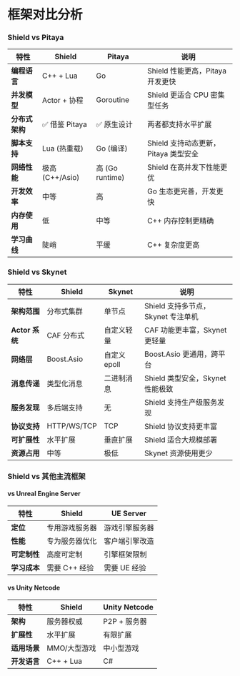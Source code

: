 # 框架对比分析

### Shield vs Pitaya

| 特性 | Shield | Pitaya | 说明 |
|--- |--- |--- |--- |
| **编程语言** | C++ + Lua | Go | Shield 性能更高，Pitaya 开发更快 |
| **并发模型** | Actor + 协程 | Goroutine | Shield 更适合 CPU 密集型任务 |
| **分布式架构** | ✅ 借鉴 Pitaya | ✅ 原生设计 | 两者都支持水平扩展 |
| **脚本支持** | Lua (热重载) | Go (编译) | Shield 支持动态更新，Pitaya 类型安全 |
| **网络性能** | 极高 (C++/Asio) | 高 (Go runtime) | Shield 在高并发下性能更优 |
| **开发效率** | 中等 | 高 | Go 生态更完善，开发更快 |
| **内存使用** | 低 | 中等 | C++ 内存控制更精确 |
| **学习曲线** | 陡峭 | 平缓 | C++ 复杂度更高 |

### Shield vs Skynet

| 特性 | Shield | Skynet | 说明 |
|--- |--- |--- |--- |
| **架构范围** | 分布式集群 | 单节点 | Shield 支持多节点，Skynet 专注单机 |
| **Actor 系统** | CAF 分布式 | 自定义轻量 | CAF 功能更丰富，Skynet 更轻量 |
| **网络层** | Boost.Asio | 自定义 epoll | Boost.Asio 更通用，跨平台 |
| **消息传递** | 类型化消息 | 二进制消息 | Shield 类型安全，Skynet 性能极致 |
| **服务发现** | 多后端支持 | 无 | Shield 支持生产级服务发现 |
| **协议支持** | HTTP/WS/TCP | TCP | Shield 协议支持更丰富 |
| **可扩展性** | 水平扩展 | 垂直扩展 | Shield 适合大规模部署 |
| **资源占用** | 中等 | 极低 | Skynet 资源使用更少 |

### Shield vs 其他主流框架

#### vs Unreal Engine Server

| 特性 | Shield | UE Server |
|--- |--- |--- |
| **定位** | 专用游戏服务器 | 游戏引擎服务器 |
| **性能** | 专为服务器优化 | 客户端引擎改造 |
| **可定制性** | 高度可定制 | 引擎框架限制 |
| **学习成本** | 需要 C++ 经验 | 需要 UE 经验 |

#### vs Unity Netcode

| 特性 | Shield | Unity Netcode |
|--- |--- |--- |
| **架构** | 服务器权威 | P2P + 服务器 |
| **扩展性** | 水平扩展 | 有限扩展 |
| **适用场景** | MMO/大型游戏 | 中小型游戏 |
| **开发语言** | C++ + Lua | C# |